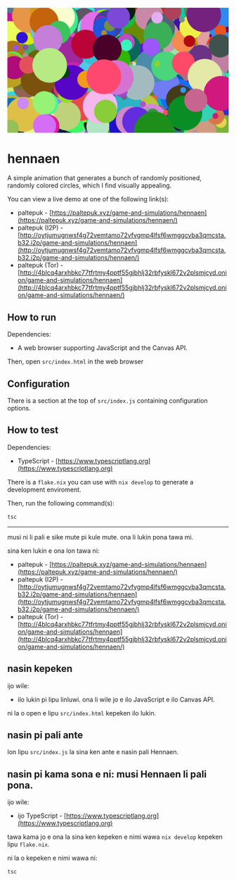 ![screenshot](screenshot.png)

# hennaen

A simple animation that generates a bunch of randomly positioned, randomly
colored circles, which I find visually appealing.

You can view a live demo at one of the following link(s):

- paltepuk - [https://paltepuk.xyz/game-and-simulations/hennaen](https://paltepuk.xyz/game-and-simulations/hennaen/)
- paltepuk (I2P) - [http://oytjumugnwsf4g72vemtamo72vfvgmp4lfsf6wmggcvba3qmcsta.b32.i2p/game-and-simulations/hennaen](http://oytjumugnwsf4g72vemtamo72vfvgmp4lfsf6wmggcvba3qmcsta.b32.i2p/game-and-simulations/hennaen/)
- paltepuk (Tor) - [http://4blcq4arxhbkc77tfrtmy4pptf55gjbhlj32rbfyskl672v2plsmjcyd.onion/game-and-simulations/hennaen](http://4blcq4arxhbkc77tfrtmy4pptf55gjbhlj32rbfyskl672v2plsmjcyd.onion/game-and-simulations/hennaen/)

## How to run

Dependencies:

- A web browser supporting JavaScript and the Canvas API.

Then, open `src/index.html` in the web browser

## Configuration

There is a section at the top of `src/index.js` containing configuration options.

## How to test

Dependencies:

- TypeScript - [https://www.typescriptlang.org](https://www.typescriptlang.org)

There is a `flake.nix` you can use with `nix develop` to generate a development
enviroment.

Then, run the following command(s):

```sh
tsc
```

---

musi ni li pali e sike mute pi kule mute. ona li lukin pona tawa mi.

sina ken lukin e ona lon tawa ni:

- paltepuk - [https://paltepuk.xyz/game-and-simulations/hennaen](https://paltepuk.xyz/game-and-simulations/hennaen/)
- paltepuk (I2P) - [http://oytjumugnwsf4g72vemtamo72vfvgmp4lfsf6wmggcvba3qmcsta.b32.i2p/game-and-simulations/hennaen](http://oytjumugnwsf4g72vemtamo72vfvgmp4lfsf6wmggcvba3qmcsta.b32.i2p/game-and-simulations/hennaen/)
- paltepuk (Tor) - [http://4blcq4arxhbkc77tfrtmy4pptf55gjbhlj32rbfyskl672v2plsmjcyd.onion/game-and-simulations/hennaen](http://4blcq4arxhbkc77tfrtmy4pptf55gjbhlj32rbfyskl672v2plsmjcyd.onion/game-and-simulations/hennaen/)

## nasin kepeken

ijo wile:

- ilo lukin pi lipu linluwi. ona li wile jo e ilo JavaScript e ilo Canvas API.

ni la o open e lipu `src/index.html` kepeken ilo lukin.

## nasin pi pali ante

lon lipu `src/index.js` la sina ken ante e nasin pali Hennaen.

## nasin pi kama sona e ni: musi Hennaen li pali pona.

ijo wile:

- ijo TypeScript - [https://www.typescriptlang.org](https://www.typescriptlang.org)

tawa kama jo e ona la sina ken kepeken e nimi wawa `nix develop` kepeken lipu
`flake.nix`.

ni la o kepeken e nimi wawa ni:

```sh
tsc
```
